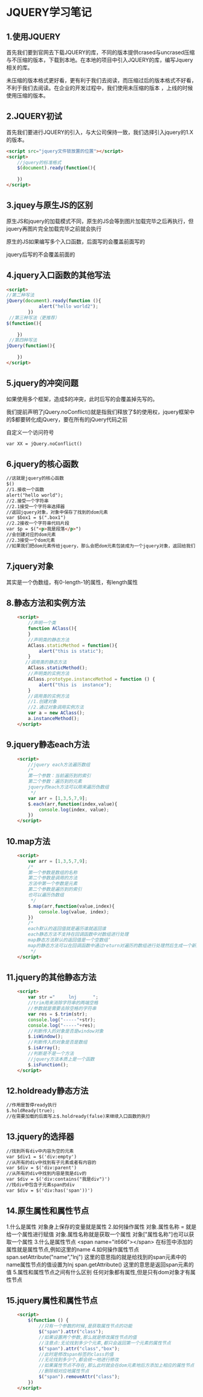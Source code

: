 # JQUERY学习笔记

## 1.使用JQUERY

首先我们要到官网去下载JQUERY的库，不同的版本提供crased与uncrased压缩与不压缩的版本，下载到本地。在本地的项目中引入JQUERY的库，编写Jquery相关的库。

未压缩的版本格式更好看，更有利于我们去阅读，而压缩过后的版本格式不好看，不利于我们去阅读。在企业的开发过程中，我们使用未压缩的版本 ，上线的时候使用压缩的版本。

## 2.JQUERY初试

首先我们要进行JQUERY的引入，与大公司保持一致，我们选择引入jquery的1.X的版本。

```html
<script src="jquery文件锁放置的位置"></script>
<script>
	//jquery的标准格式
	$(document).ready(function(){
        
	})
</script>

```

## 3.jquey与原生JS的区别

原生JS和jquery的加载模式不同，原生的JS会等到图片加载完毕之后再执行，但jquery再图片完全加载完毕之前就会执行

原生的JS如果编写多个入口函数，后面写的会覆盖前面写的

jquery后写的不会覆盖前面的

## 4.jquery入口函数的其他写法

```html
<script>
//第二种写法
jQuery(document).ready(function (){
            alert("hello world2");
        })
 //第三种写法（更推荐）
$(function(){
        
    })
 //第四种写法
jQuery(function(){
        
    })
</script>
```

## 5.jquery的冲突问题

如果使用多个框架，造成$的冲突，此时后写的会覆盖掉先写的。

我们提前声明了jQuery.noConflict()就是指我们释放了$的使用权，jquery框架中的\$都要转化成jQuery，要在所有的jQuery代码之前

自定义一个访问符号

```html
var XX = jQuery.noConflict()
```

## 6.jquery的核心函数

```html
//这就是jquery的核心函数
$()
//1.接收一个函数
alert("hello world");
//2.接受一个字符串
//2.1接受一个字符串选择器
//返回jquery对象，对象中保存了找到的dom元素
var $box1 = $(".box1")
//2.2接收一个字符串代码片段
var $p = $("<p>我是段落</p>")
//会创建对应的dom元素
//2.3接受一个dom元素
//如果我们把dom元素传给jquery，那么会把dom元素包装成为一个jquery对象，返回给我们

```

## 7.jquery对象

其实是一个伪数组，有0-length-1的属性，有length属性

## 8.静态方法和实例方法

```html
    <script>
        //声明一个类
        function AClass(){
        }
        //声明类的静态方法
        AClass.staticMethod = function(){
            alert("this is static");
        }
       //调用类的静态方法 
        AClass.staticMethod();
        //声明类的实例方法
        AClass.prototype.instanceMethod = function () {
            alert("this is  instance");
        }
        //调用类的实例方法
        //1.创建对象
        //2.通过对象调用实例方法
        var a = new AClass();
        a.instanceMethod();
    </script>
```

## 9.jquery静态each方法

```html
    <script>
        //jquery each方法遍历数组
        /*
        第一个参数：当前遍历到的索引
        第二个参数：遍历到的元素
        jquery的each方法可以用来遍历伪数组
         */
        var arr = [1,3,5,7,9];
        $.each(arr,function(index,value){
            console.log(index, value);
        })
    </script>
```

## 10.map方法

```html
    <script>
        var arr = [1,3,5,7,9];
        /*
        第一个参数是数组的名称
        第二个参数是调用的方法
        方法中第一个参数是元素
        第二个参数是遍历到的索引
        也可以遍历伪数组
         */
        $.map(arr,function(value,index){
            console.log(value, index);
        })
        /*
        each默认的返回值就是遍历谁就返回谁
        each静态方法不支持在回调函数中对数组进行处理
        map静态方法默认的返回值是一个空数组‘
        map的静态方法可以在回调函数中通过return对遍历的数组进行处理然后生成一个新的数组返回
         */
    </script>

```

## 11.jquery的其他静态方法

```html
    <script>
        var str ="     lnj      ";
        //trim用来消除字符串的两端空格
        //参数就是需要去除空格的字符串
        var res = $.trim(str);
        console.log("-----"+str);
        console.log("-----"+res);
        //判断传入的对象是否是window对象
        $.isWindow();
        //判断传入的对象是否是数组
        $.isArray();
        //判断是不是一个方法
        //jquery方法本质上是一个函数
        $.isFunction();
    </script>
```

## 12.holdready静态方法

```html
//作用是暂停ready执行
$.holdReady(true);
//在需要加载的后面写上$.holdready(false)来继续入口函数的执行
```

## 13.jquery的选择器

```html
//找到所有div中内容为空的元素
var $div1 = $('div:empty')
//从所有的div中找到有子元素或者有内容的
var $div = $('div:parent')
//从所有的div中找到内容是我是div的
var $div = $('div:contains("我是div")')
//找div中包含子元素span的div
var $div = $('div:has('span'))')
```

## 14.原生属性和属性节点

1.什么是属性
对象身上保存的变量就是属性
2.如何操作属性
对象.属性名称 = 就是给一个属性进行赋值
对象.属性名称就是获取一个属性
对象["属性名称"]也可以获取一个属性
3.什么是属性节点
\<span name="it666">\</span>
在标签中添加的属性就是属性节点,例如这里的name
4.如何操作属性节点
span.setAttribute("name","lnj")
这里的意思指的就是给找到的span元素中的name属性节点的值设置为lnj
span.getAttribute()
这里的意思是返回span元素的值
5.属性和属性节点之间有什么区别
任何对象都有属性,但是只有dom对象才有属性节点

## 15.jquery属性和属性节点

```html
    <script>
        $(function () {
            //只有一个参数的时候,是获取属性节点的功能
            $("span").attr("class");
            //如果设置两个参数,那么就是修改属性节点的值
            //注意点:无论找到多少个元素,都只会返回第一个元素的属性节点
            $("span").attr("class","box");
            //此时是修改span标签的class的值
            //无论找到多少个,都会统一地进行修改
            //如果属性节点不存在,那么此时就会在dom元素地后方添加上相应的属性节点
            //删除相对应地属性节点
            $("span").removeAttr("class");
        })
    </script>
```

